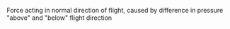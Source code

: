 Force acting in normal direction of flight, caused by difference in pressure "above" and "below" flight direction
